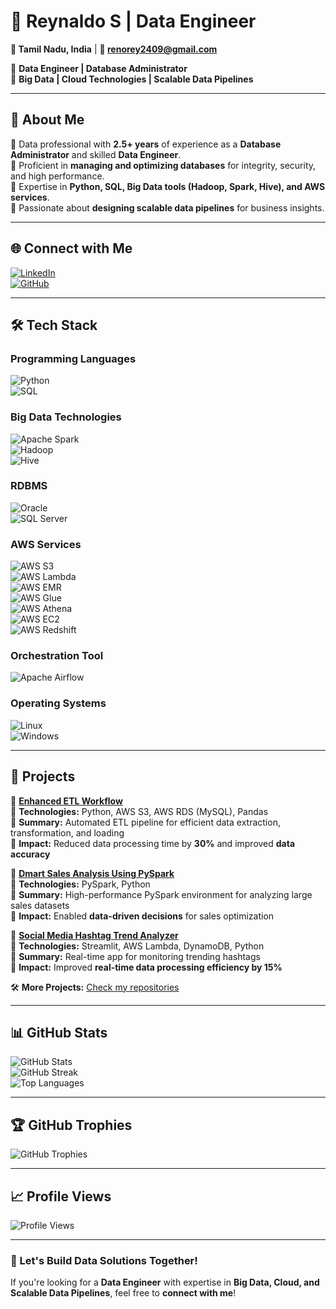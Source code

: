 # 🚀 **Reynaldo S** | **Data Engineer**
**📍 Tamil Nadu, India** | **📧 renorey2409@gmail.com**  

🔹 **Data Engineer | Database Administrator**  
🔹 **Big Data | Cloud Technologies | Scalable Data Pipelines**  

---

## 💫 **About Me**  
🔹 Data professional with **2.5+ years** of experience as a **Database Administrator** and skilled **Data Engineer**.  
🔹 Proficient in **managing and optimizing databases** for integrity, security, and high performance.  
🔹 Expertise in **Python, SQL, Big Data tools (Hadoop, Spark, Hive), and AWS services**.  
🔹 Passionate about **designing scalable data pipelines** for business insights.  

---

## 🌐 **Connect with Me**  
[![LinkedIn](https://img.shields.io/badge/LinkedIn-%230077B5.svg?style=for-the-badge&logo=linkedin&logoColor=white)](https://www.linkedin.com/in/reynaldo-s-b70513233)  
[![GitHub](https://img.shields.io/badge/GitHub-%2312100E.svg?style=for-the-badge&logo=github&logoColor=white)](https://github.com/Reynaldo-S)  

---

## 🛠 **Tech Stack**  
### **Programming Languages**  
![Python](https://img.shields.io/badge/Python-%2314354C.svg?style=for-the-badge&logo=python&logoColor=white)  
![SQL](https://img.shields.io/badge/SQL-%230074D9.svg?style=for-the-badge&logo=databricks&logoColor=white)  

### **Big Data Technologies**  
![Apache Spark](https://img.shields.io/badge/Apache%20Spark-%23E25A1C.svg?style=for-the-badge&logo=apachespark&logoColor=white)  
![Hadoop](https://img.shields.io/badge/Hadoop-%23F7DF1E.svg?style=for-the-badge&logo=apachehadoop&logoColor=black)  
![Hive](https://img.shields.io/badge/Hive-%23F5C800.svg?style=for-the-badge&logo=apachehive&logoColor=black)  

### **RDBMS**  
![Oracle](https://img.shields.io/badge/Oracle-%23F80000.svg?style=for-the-badge&logo=oracle&logoColor=white)  
![SQL Server](https://img.shields.io/badge/Microsoft%20SQL%20Server-%23CC2927.svg?style=for-the-badge&logo=microsoftsqlserver&logoColor=white)  

### **AWS Services**  
![AWS S3](https://img.shields.io/badge/S3-%23FF9900.svg?style=for-the-badge&logo=amazonaws&logoColor=white)  
![AWS Lambda](https://img.shields.io/badge/Lambda-%23FF9900.svg?style=for-the-badge&logo=awslambda&logoColor=white)  
![AWS EMR](https://img.shields.io/badge/EMR-%23FF9900.svg?style=for-the-badge&logo=aws&logoColor=white)  
![AWS Glue](https://img.shields.io/badge/Glue-%23FF9900.svg?style=for-the-badge&logo=aws&logoColor=white)  
![AWS Athena](https://img.shields.io/badge/Athena-%23FF9900.svg?style=for-the-badge&logo=aws&logoColor=white)  
![AWS EC2](https://img.shields.io/badge/EC2-%23FF9900.svg?style=for-the-badge&logo=aws&logoColor=white)  
![AWS Redshift](https://img.shields.io/badge/Redshift-%23FF9900.svg?style=for-the-badge&logo=aws&logoColor=white)  

### **Orchestration Tool**  
![Apache Airflow](https://img.shields.io/badge/Apache%20Airflow-%2300B4C4.svg?style=for-the-badge&logo=apacheairflow&logoColor=white)  

### **Operating Systems**  
![Linux](https://img.shields.io/badge/Linux-%23FCC624.svg?style=for-the-badge&logo=linux&logoColor=black)  
![Windows](https://img.shields.io/badge/Windows-%230078D6.svg?style=for-the-badge&logo=windows&logoColor=white)  

---

## 📂 **Projects**
🚀 **[Enhanced ETL Workflow](https://github.com/Reynaldo-S/your-project-repo-link)**  
🔹 **Technologies:** Python, AWS S3, AWS RDS (MySQL), Pandas  
🔹 **Summary:** Automated ETL pipeline for efficient data extraction, transformation, and loading  
🔹 **Impact:** Reduced data processing time by **30%** and improved **data accuracy**  

🚀 **[Dmart Sales Analysis Using PySpark](https://github.com/Reynaldo-S/Dmart-analysis-using-pyspark)**  
🔹 **Technologies:** PySpark, Python  
🔹 **Summary:** High-performance PySpark environment for analyzing large sales datasets  
🔹 **Impact:** Enabled **data-driven decisions** for sales optimization  

🚀 **[Social Media Hashtag Trend Analyzer](https://github.com/Reynaldo-S/your-project-repo-link)**  
🔹 **Technologies:** Streamlit, AWS Lambda, DynamoDB, Python  
🔹 **Summary:** Real-time app for monitoring trending hashtags  
🔹 **Impact:** Improved **real-time data processing efficiency by 15%**  

🛠 **More Projects:** [Check my repositories](https://github.com/Reynaldo-S?tab=repositories)  

---

## 📊 **GitHub Stats**  
![GitHub Stats](https://github-readme-stats.vercel.app/api?username=Reynaldo-S&show_icons=true&theme=dark)  
![GitHub Streak](https://github-readme-streak-stats.herokuapp.com/?user=Reynaldo-S&theme=dark)  
![Top Languages](https://github-readme-stats.vercel.app/api/top-langs/?username=Reynaldo-S&layout=compact&theme=dark)  

---

## 🏆 **GitHub Trophies**  
![GitHub Trophies](https://github-profile-trophy.vercel.app/?username=Reynaldo-S&theme=radical&margin-w=4)  

---

## 📈 **Profile Views**  
![Profile Views](https://visitcount.itsvg.in/api?id=Reynaldo-S&label=Profile%20Views&color=6&icon=0)  

---

### 🚀 Let's Build Data Solutions Together!  
If you're looking for a **Data Engineer** with expertise in **Big Data, Cloud, and Scalable Data Pipelines**, feel free to **connect with me**!  
